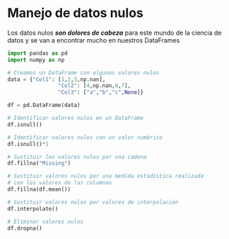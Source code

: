 # Manejo de datos nulos

Los datos nulos ***son dolores de cabeza*** para este mundo de la ciencia de datos y se van a encontrar mucho en nuestros DataFrames

```python
import pandas as pd
import numpy as np

# Creamos un DataFrame con algunos valores nulos
data = {"Col1": [1,2,3,np.nan],
				"Col2": [4,np.nan,6,7],
				"Col3": ["a","b","c",None]}

df = pd.DataFrame(data)

# Identificar valores nulos en un DataFrame
df.isnull()

# Identificar valores nulos con un valor numérico
df.isnull()*1

# Sustituir los valores nulos por una cadena
df.fillna("Missing")

# Sustituir valores nulos por una medida estadística realizada 
# con los valores de las columnas
df.fillna(df.mean())

# Sustituir valores nulos por valores de interpolación
df.interpolate()

# Eliminar valores nulos
df.dropna()
```